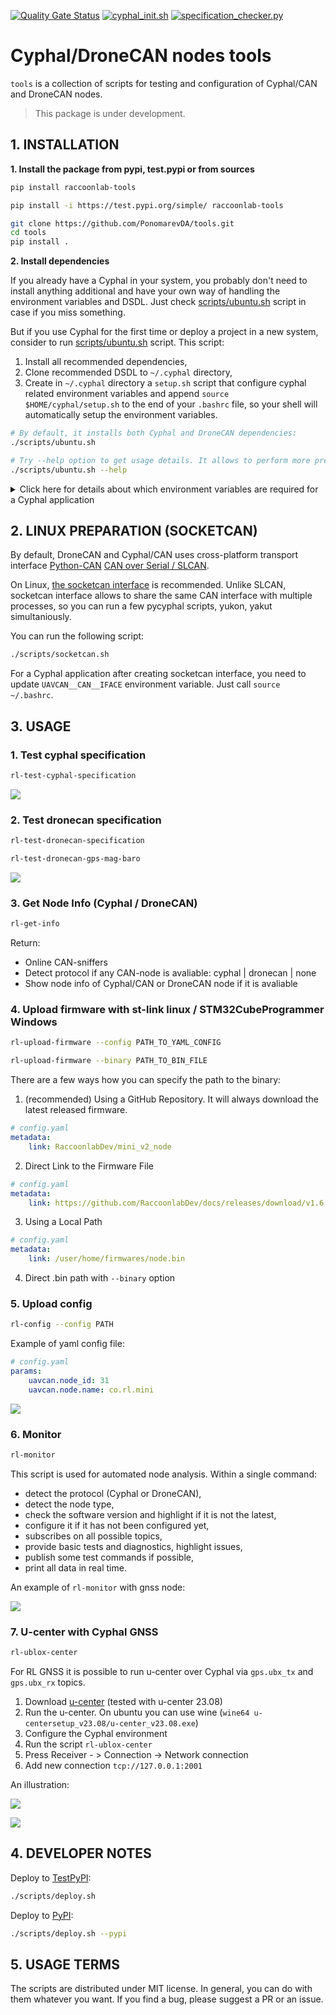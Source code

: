 [![Quality Gate Status](https://sonarcloud.io/api/project_badges/measure?project=PonomarevDA_tools&metric=alert_status)](https://sonarcloud.io/summary/new_code?id=PonomarevDA_tools) [![cyphal_init.sh](https://github.com/PonomarevDA/tools/actions/workflows/cyphal_init.yml/badge.svg)](https://github.com/PonomarevDA/tools/actions/workflows/cyphal_init.yml) [![specification_checker.py](https://github.com/PonomarevDA/tools/actions/workflows/specification_checker.yml/badge.svg)](https://github.com/PonomarevDA/tools/actions/workflows/specification_checker.yml)

# Cyphal/DroneCAN nodes tools  

`tools` is a collection of scripts for testing and configuration of Cyphal/CAN and DroneCAN nodes.

> This package is under development.

## 1. INSTALLATION

**1. Install the package from pypi, test.pypi or from sources**

```bash
pip install raccoonlab-tools
```
```bash
pip install -i https://test.pypi.org/simple/ raccoonlab-tools
```
```bash
git clone https://github.com/PonomarevDA/tools.git
cd tools
pip install .
```

**2. Install dependencies**

If you already have a Cyphal in your system, you probably don't need to install anything additional and have your own way of handling the environment variables and DSDL. Just check [scripts/ubuntu.sh](scripts/ubuntu.sh) script in case if you miss something.

But if you use Cyphal for the first time or deploy a project in a new system, consider to run [scripts/ubuntu.sh](scripts/ubuntu.sh) script. This script:
1. Install all recommended dependencies,
2. Clone recommended DSDL to `~/.cyphal` directory,
3. Create in `~/.cyphal` directory a `setup.sh` script that configure cyphal related environment variables and append `source $HOME/cyphal/setup.sh` to the end of your `.bashrc` file, so your shell will automatically setup the environment variables.

```bash
# By default, it installs both Cyphal and DroneCAN dependencies:
./scripts/ubuntu.sh

# Try --help option to get usage details. It allows to perform more precise installation:
./scripts/ubuntu.sh --help
```

<details><summary>Click here for details about which environment variables are required for a Cyphal application</summary>

To start with Cyphal/CAN (pycyphal, yakut, yukon) the following environment variables should be configured:

| Environment variable | Meaning |
| -------------------- | - |
| CYPHAL_PATH          | Path to DSDL. Let's use the default:`$HOME/.cyphal` |
| UAVCAN__NODE__ID     | The application node identifier |
| UAVCAN__CAN__IFACE   | CAN iface name |
| UAVCAN__CAN__BITRATE | Arbitration/data segment bits per second |
| UAVCAN__CAN__MTU     | Maximum transmission unit: 8 for classic CAN |

> Check pycyphal/yakut/yukon docs for additional details

</details>

## 2. LINUX PREPARATION (SOCKETCAN)

By default, DroneCAN and Cyphal/CAN uses cross-platform transport interface [Python-CAN](https://python-can.readthedocs.io/en/stable/) [CAN over Serial / SLCAN](https://python-can.readthedocs.io/en/stable/interfaces/slcan.html).

On Linux, [the socketcan interface](https://python-can.readthedocs.io/en/stable/interfaces/socketcan.html) is recommended. Unlike SLCAN, socketcan interface allows to share the same CAN interface with multiple processes, so you can run a few pycyphal scripts, yukon, yakut simultaniously.

You can run the following script:

```bash
./scripts/socketcan.sh
```

For a Cyphal application after creating socketcan interface, you need to update `UAVCAN__CAN__IFACE` environment variable. Just call `source ~/.bashrc`.

## 3. USAGE

### 1. Test cyphal specification

```bash
rl-test-cyphal-specification
```

![](https://github.com/PonomarevDA/tools/blob/docs/assets/cyphal/specification_checker.gif?raw=true)

### 2. Test dronecan specification

```bash
rl-test-dronecan-specification
```

```bash
rl-test-dronecan-gps-mag-baro
```

![](https://github.com/PonomarevDA/tools/blob/docs/assets/rl-test-dronecan-specification.gif?raw=true)


### 3. Get Node Info (Cyphal / DroneCAN)

```bash
rl-get-info
```

Return:
- Online CAN-sniffers
- Detect protocol if any CAN-node is avaliable: cyphal | dronecan | none
- Show node info of Cyphal/CAN or DroneCAN node if it is avaliable

### 4. Upload firmware with st-link linux / STM32CubeProgrammer Windows

```bash
rl-upload-firmware --config PATH_TO_YAML_CONFIG
```

```bash
rl-upload-firmware --binary PATH_TO_BIN_FILE
```

There are a few ways how you can specify the path to the binary:

1. (recommended) Using a GitHub Repository. It will always download the latest released firmware.

```yaml
# config.yaml
metadata:
    link: RaccoonlabDev/mini_v2_node
```

2. Direct Link to the Firmware File

```yaml
# config.yaml
metadata:
    link: https://github.com/RaccoonlabDev/docs/releases/download/v1.6.5/gnss_v2_cyphal_v1.6.5_c78d47c3.bin
```

3. Using a Local Path

```yaml
# config.yaml
metadata:
    link: /user/home/firmwares/node.bin
```

4. Direct .bin path with `--binary` option

### 5. Upload config

```bash
rl-config --config PATH
```

Example of yaml config file:

```yaml
# config.yaml
params:
    uavcan.node_id: 31
    uavcan.node.name: co.rl.mini
```

![](https://github.com/PonomarevDA/tools/blob/docs/assets/rl-config.gif?raw=true)


### 6. Monitor

```bash
rl-monitor
```

This script is used for automated node analysis. Within a single command:
- detect the protocol (Cyphal or DroneCAN),
- detect the node type,
- check the software version and highlight if it is not the latest,
- configure it if it has not been configured yet,
- subscribes on all possible topics,
- provide basic tests and diagnostics, highlight issues,
- publish some test commands if possible,
- print all data in real time.

An example of `rl-monitor` with gnss node:

![](https://github.com/PonomarevDA/tools/wiki/assets/monitor_gnss.gif)

### 7. U-center with Cyphal GNSS

```bash
rl-ublox-center
```

For RL GNSS it is possible to run u-center over Cyphal via `gps.ubx_tx` and `gps.ubx_rx` topics.

1. Download [u-center](https://www.u-blox.com/en/product/u-center) (tested with u-center 23.08)
2. Run the u-center. On ubuntu you can use wine (`wine64 u-centersetup_v23.08/u-center_v23.08.exe`)
3. Configure the Cyphal environment
4. Run the script `rl-ublox-center`
5. Press Receiver - > Connection -> Network connection
6. Add new connection `tcp://127.0.0.1:2001`

An illustration:

![](https://github.com/PonomarevDA/tools/blob/docs/assets/gnss/ucenter/network_connection.png?raw=true)

![](https://github.com/PonomarevDA/tools/blob/docs/assets/gnss/ucenter/address.png?raw=true)

<!--

### 6. Upload cyphal parameters

### UC7-8. Check cyphal/dronecan node type by name

rl-give-node-type

### UC9. Check RL firmware version

rl-check-updates

### UC10. Check other (custom) vendors firmware version

...

### UC11-12. Create socketcan linux (real/virtual)

rl-socketcan

### UC13-14. Create slcan linux/windows -->

## 4. DEVELOPER NOTES

Deploy to [TestPyPI](https://test.pypi.org/project/raccoonlab-tools/):

```bash
./scripts/deploy.sh
```

Deploy to [PyPI](https://pypi.org/project/raccoonlab-tools/):

```bash
./scripts/deploy.sh --pypi
```

## 5. USAGE TERMS

The scripts are distributed under MIT license. In general, you can do with them whatever you want. If you find a bug, please suggest a PR or an issue.
